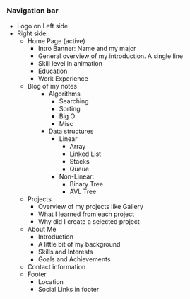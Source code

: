 <h3>Navigation bar</h3>
<ul>
    <li>Logo on Left side</li>
    <li>Right side:
        <ul>
            <li>Home Page (active)
                <ul>
                    <li>Intro Banner: Name and my major</li>
                    <li>General overview of my introduction. A single line</li>
                    <li>Skill level in animation</li>
                    <li>Education</li>
                    <li>Work Experience</li>
                </ul>
            </li>
            <li>Blog of my notes
                <ul>
                    <li style="list-style-type: none;">
                        <ul>
                            <li>Algorithms
                                <ul>
                                    <li>Searching</li>
                                    <li>Sorting</li>
                                    <li>Big O</li>
                                    <li>Misc</li>
                                </ul>
                            </li>
                            <li>Data structures<br />
                                <ul>
                                    <li>Linear
                                        <ul>
                                            <li>Array</li>
                                            <li>Linked List</li>
                                            <li>Stacks</li>
                                            <li>Queue</li>
                                        </ul>
                                    </li>
                                    <li>Non-Linear:
                                        <ul>
                                            <li>Binary Tree</li>
                                            <li>AVL Tree</li>
                                        </ul>
                                    </li>
                                </ul>
                            </li>
                        </ul>
                    </li>
                </ul>
            </li>
            <li>Projects
                <ul>
                    <li>Overview of my projects like Gallery</li>
                    <li>What I learned from each project</li>
                    <li>Why did I create a selected project</li>
                </ul>
            </li>
            <li>About Me
                <ul>
                    <li>Introduction</li>
                    <li>A little bit of my background</li>
                    <li>Skills and Interests</li>
                    <li>Goals and Achievements</li>
                </ul>
            </li>
            <li>Contact information</li>
            <li>Footer
                <ul>
                    <li>Location&nbsp;</li>
                    <li>Social Links in footer&nbsp;</li>
                </ul>
            </li>
        </ul>
    </li>
</ul>
<p>&nbsp;</p>